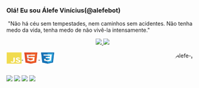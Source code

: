 ### Olá! Eu sou Álefe Vinícius(@alefebot)

<p>&nbsp;"Não há céu sem tempestades, nem caminhos sem acidentes. Não tenha medo da vida, tenha medo de não vivê-la intensamente."</p>

<div align="center">
  <a href="https://github.com/alefebot">
  <img height="180em" src="https://github-readme-stats.vercel.app/api?username=alefebot&show_icons=true&theme=dark&include_all_commits=true&count_private=true"/>
  <img height="180em" src="https://github-readme-stats.vercel.app/api/top-langs/?username=alefebot&layout=compact&langs_count=7&theme=dark"/>
</div>

<div style="display: inline_block"><br>
  <img align="center" alt="Alefe-Js" height="30" width="40" src="https://raw.githubusercontent.com/devicons/devicon/master/icons/javascript/javascript-plain.svg">
  <img align="center" alt="Alefe-HTML" height="30" width="40" src="https://raw.githubusercontent.com/devicons/devicon/master/icons/html5/html5-original.svg">
  <img align="center" alt="Alefe-CSS" height="30" width="40" src="https://raw.githubusercontent.com/devicons/devicon/master/icons/css3/css3-original.svg">
  <img align="right" alt="Alefe-pic" height="150" style="border-radius:50%;" src="https://alefebot.github.io/PortfolioAlefe/img/picture.webp?width=676&height=676">
</div>

##

<div> 
  <a href="https://www.youtube.com/channel/UCcoT2St9P4xe4kra27N_wlA" target="_blank"><img src="https://img.shields.io/badge/YouTube-FF0000?style=for-the-badge&logo=youtube&logoColor=white" target="_blank"></a>
  <a href="https://instagram.com/alefevinicius7" target="_blank"><img src="https://img.shields.io/badge/-Instagram-%23E4405F?style=for-the-badge&logo=instagram&logoColor=white" target="_blank"></a>
  <a href = "mailto:g.alefe1107@gmail.com"><img src="https://img.shields.io/badge/-Gmail-%23333?style=for-the-badge&logo=gmail&logoColor=white" target="_blank"></a>
  <a href="https://twitter.com/alefevinicius7" target="_blank"><img src="https://img.shields.io/badge/-Twitter-%FF0000?style=for-the-badge&logo=twitter&logoColor=white" target="_blank"></a>
  <br>

</div>

